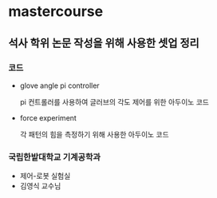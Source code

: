# mastercourse

## 석사 학위 논문 작성을 위해 사용한 셋업 정리

### 코드
  * glove angle pi controller
    
      pi 컨트롤러를 사용하여 글러브의 각도 제어를 위한 아두이노 코드
    
  * force experiment
    
      각 패턴의 힘을 측정하기 위해 사용한 아두이노 코드

### 국립한밭대학교 기계공학과
* 제어-로봇 실험실
* 김영식 교수님
